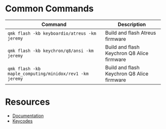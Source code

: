 # Common Commands

| Command                                      | Description                                |
| -------------------------------------------- | ------------------------------------------ |
| `qmk flash -kb keyboardio/atreus -km jeremy` | Build and flash Atreus firmware            |
| `qmk flash -kb keychron/q8/ansi -km jeremy`  | Build and flash Keychron Q8 Alice firmware |
| `qmk flash -kb maple_computing/minidox/rev1 -km jeremy`  | Build and flash Keychron Q8 Alice firmware |

# Resources

- [Documentation](https://docs.qmk.fm)
- [Keycodes](https://docs.qmk.fm/keycodes)
